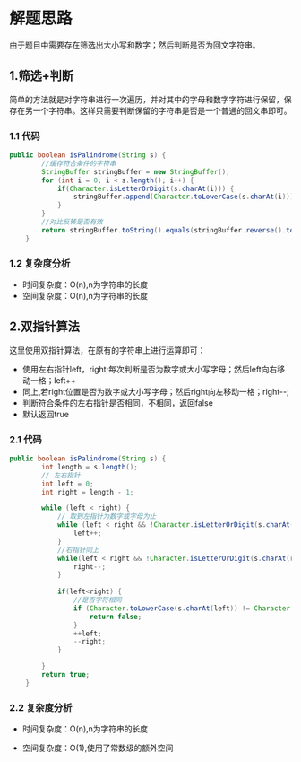 # 解题思路

由于题目中需要存在筛选出大小写和数字；然后判断是否为回文字符串。

## 1.筛选+判断

简单的方法就是对字符串进行一次遍历，并对其中的字母和数字字符进行保留，保存在另一个字符串。这样只需要判断保留的字符串是否是一个普通的回文串即可。

### 1.1 代码

```java
public boolean isPalindrome(String s) {
		//缓存符合条件的字符串
		StringBuffer stringBuffer = new StringBuffer();
		for (int i = 0; i < s.length(); i++) {
			if(Character.isLetterOrDigit(s.charAt(i))) {
				stringBuffer.append(Character.toLowerCase(s.charAt(i)));
			}
		}
		//对比反转是否有效
		return stringBuffer.toString().equals(stringBuffer.reverse().toString());
	}
```

### 1.2 复杂度分析

* 时间复杂度：O(n),n为字符串的长度
* 空间复杂度：O(n),n为字符串的长度

## 2.双指针算法

这里使用双指针算法，在原有的字符串上进行运算即可：

* 使用左右指针left，right;每次判断是否为数字或大小写字母；然后left向右移动一格；left++
* 同上,若right位置是否为数字或大小写字母；然后right向左移动一格；right--;
* 判断符合条件的左右指针是否相同，不相同，返回false
* 默认返回true

### 2.1 代码

```java
public boolean isPalindrome(String s) {
		int length = s.length();
		// 左右指针
		int left = 0;
		int right = length - 1;

		while (left < right) {
			// 取到左指针为数字或字母为止
			while (left < right && !Character.isLetterOrDigit(s.charAt(left))) {
				left++;
			}
			//右指针同上
			while(left < right && !Character.isLetterOrDigit(s.charAt(right))) {
				right--;
			}
			
			if(left<right) {
				//是否字符相同
				if (Character.toLowerCase(s.charAt(left)) != Character.toLowerCase(s.charAt(right))) {
                    return false;
                }
                ++left;
                --right;
			}

		}
		return true;
	}
```

### 2.2 复杂度分析

* 时间复杂度：O(n),n为字符串的长度

* 空间复杂度：O(1),使用了常数级的额外空间